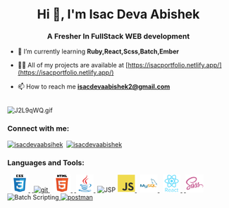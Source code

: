 <h1 align="center">Hi 👋, I'm Isac Deva Abishek</h1>
<h3 align="center">A Fresher In FullStack WEB development</h3>

- 🌱 I’m currently learning **Ruby,React,Scss,Batch,Ember**

- 👨‍💻 All of my projects are available at [https://isacportfolio.netlify.app/](https://isacportfolio.netlify.app/)

- 📫 How to reach me **isacdevaabishek2@gmail.com**
 <br>
  <img src="https://iili.io/J2L9qWQ.gif" alt="J2L9qWQ.gif" border="0" width="500" /><br>
<h3 align="left">Connect with me:</h3>
<p align="left">
<a href="https://www.linkedin.com/in/isac-deva-abishek-k-43854b254/" target="blank"><img align="center" src="https://raw.githubusercontent.com/rahuldkjain/github-profile-readme-generator/master/src/images/icons/Social/linked-in-alt.svg" alt="isacdevaabsihek" height="30" width="40" /></a>&nbsp;
<a href="https://instagram.com/isacdevaabishek" target="blank"><img align="center" src="https://raw.githubusercontent.com/rahuldkjain/github-profile-readme-generator/master/src/images/icons/Social/instagram.svg" alt="isacdevaabishek" height="30" width="40" /></a>&nbsp;
</p>

<h3 align="left">Languages and Tools:</h3>
<p align="left">  </a>&nbsp; <a href="https://www.w3schools.com/css/" target="_blank" rel="noreferrer"> <img src="https://raw.githubusercontent.com/devicons/devicon/master/icons/css3/css3-original-wordmark.svg" alt="css3" width="40" height="40"/> </a> &nbsp;<a href="https://git-scm.com/" target="_blank" rel="noreferrer"> <img src="https://www.vectorlogo.zone/logos/git-scm/git-scm-icon.svg" alt="git" width="40" height="40"/> </a>&nbsp; <a href="https://www.w3.org/html/" target="_blank" rel="noreferrer"> <img src="https://raw.githubusercontent.com/devicons/devicon/master/icons/html5/html5-original-wordmark.svg" alt="html5" width="40" height="40"/> </a> &nbsp;<a href="https://www.java.com" target="_blank" rel="noreferrer"> <img src="https://raw.githubusercontent.com/devicons/devicon/master/icons/java/java-original.svg" alt="java" width="40" height="40"/> </a>&nbsp;<img src="https://iili.io/JKc09nf.png" alt="JSP" width="40" height="40"> <a href="https://developer.mozilla.org/en-US/docs/Web/JavaScript" target="_blank" rel="noreferrer"> <img src="https://raw.githubusercontent.com/devicons/devicon/master/icons/javascript/javascript-original.svg" alt="javascript" width="40" height="40"/> </a>&nbsp; <a href="https://www.mysql.com/" target="_blank" rel="noreferrer"> <img src="https://raw.githubusercontent.com/devicons/devicon/master/icons/mysql/mysql-original-wordmark.svg" alt="mysql" width="40" height="40"/> </a>&nbsp; <a href="https://reactjs.org/" target="_blank" rel="noreferrer"> <img src="https://raw.githubusercontent.com/devicons/devicon/master/icons/react/react-original-wordmark.svg" alt="react" width="40" height="40"/> </a> &nbsp;<a href="https://sass-lang.com" target="_blank" rel="noreferrer"> <img src="https://raw.githubusercontent.com/devicons/devicon/master/icons/sass/sass-original.svg" alt="sass" width="40" height="40"/> </a><img src="https://isacportfolio.netlify.app/assets/batch-7d7679b3.png" alt="Batch Scripting" width="40" height="40"><a href="https://postman.com" target="_blank" rel="noreferrer"> <img src="https://www.vectorlogo.zone/logos/getpostman/getpostman-icon.svg" alt="postman" width="40" height="40"/></a>&nbsp;</p>
